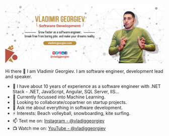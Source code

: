 ![Vladimir Georgiev](https://github.com/VladiGGeorgiev/vladiggeorgiev/blob/master/fb%20cover.jpg)

Hi there 👋 I am Vladimir Georgiev. I am software engineer, development lead and speaker.

- 🔭 I have about 10 years of experience as a software engineer with .NET Stack - .NET, JavaScript, Angular, SQL Server, IIS...
- 🌱 Currently focussed into Machine Learning.
- 👯 Looking to collaborate/copartner on startup projects.
- 💬 Ask me about everything in software development.
- ⚡ Interests: Beach volleyball, snowboarding, kite surfing.
- 📫 Text me on: [Instagram - @vladiggeorgiev](https://instagram.com/vladiggeorgiev)
- 📺 Watch me on: [YouTube - @vladiggeorgiev](https://youtube.com/vladiggeorgiev)
